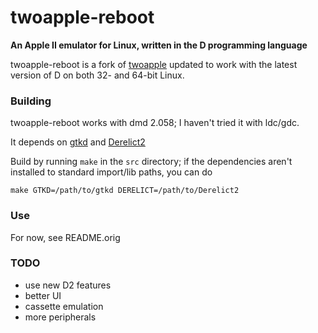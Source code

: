 # twoapple-reboot

**An Apple II emulator for Linux, written in the D programming language**

twoapple-reboot is a fork of [twoapple](https://code.google.com/p/twoapple)
updated to work with the latest version of D on both 32- and 64-bit Linux.

### Building

twoapple-reboot works with dmd 2.058; I haven't tried it with ldc/gdc.

It depends on [gtkd](http://www.dsource.org/projects/gtkd) and [Derelict2](http://www.dsource.org/projects/derelict)

Build by running `make` in the `src` directory; if the dependencies aren't installed to standard import/lib paths, you can do
```
make GTKD=/path/to/gtkd DERELICT=/path/to/Derelict2
```

### Use
For now, see README.orig

### TODO

+ use new D2 features
+ better UI
+ cassette emulation
+ more peripherals
